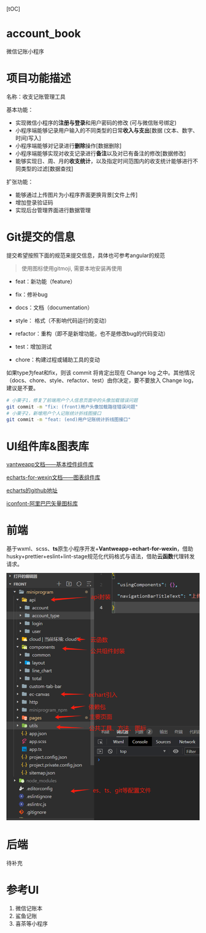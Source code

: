 [tOC]
# account_book
微信记账小程序

# 项目功能描述

名称：收支记账管理工具

基本功能：

- 实现微信小程序的**注册与登录**和用户密码的修改 (可与微信账号绑定)
- 小程序端能够记录用户输入的不同类型的日常**收入与支出**[数据 (文本、数字、时间)写入]
-  小程序端能够对记录进行**删除**操作[数据删除]
- 小程序端能够实现对收支记录进行**备注**以及对已有备注的修改[数据修改]
- 能够实现日、周、月的**收支统计**，以及指定时间范围内的收支统计能够进行不同类型的过滤[数据查找]

扩张功能：

- 能够通过上传图片为小程序界面更换背景[文件上传]
- 增加登录验证码
- 实现后台管理界面进行数据管理

# Git提交的信息

提交希望按照下面的规范来提交信息，具体也可参考angular的规范

> 使用图标使用gitmoji, 需要本地安装再使用

- feat：新功能（feature）

- fix：修补bug

- docs：文档（documentation）

- style： 格式（不影响代码运行的变动）

- refactor：重构（即不是新增功能，也不是修改bug的代码变动）

- test：增加测试

- chore：构建过程或辅助工具的变动

如果type为feat和fix，则该 commit 将肯定出现在 Change log 之中。其他情况（docs、chore、style、refactor、test）由你决定，要不要放入 Change log，建议是不要。

```sh
# 小栗子1，修复了前端用户个人信息页面中的头像加载错误问题
git commit -m "fix: (front)用户头像加载路径错误问题"
# 小栗子2，新增用户个人记账统计折线图接口
git commit -m "feat: (end)用户记账统计折线图接口"
```

# UI组件库&图表库

[vantweapp文档——基本控件组件库](https://youzan.github.io/vant-weapp/#/home)

[echarts-for-wexin文档——图表组件库](https://echarts.apache.org/handbook/zh/how-to/cross-platform/wechat-app/)

[echarts的github地址](https://github.com/ecomfe/echarts-for-weixin)

[iconfont-阿里巴巴矢量图标库](https://www.iconfont.cn/)

# 前端

基于wxml、scss、**ts**原生小程序开发+**Vantweapp**+**echart-for-wexin**，借助husky+prettier+eslint+lint-stage规范化代码格式与语法，借助**云函数**代理转发请求。

![image-20240103152338816](./assets/image-20240103152338816.png)

# 后端

待补充

# 参考UI

1. 微信记账本
2. 鲨鱼记账
3. 喜茶等小程序

